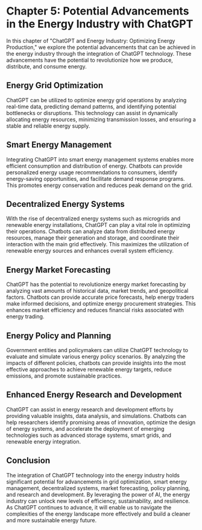 Chapter 5: Potential Advancements in the Energy Industry with ChatGPT
=====================================================================

In this chapter of "ChatGPT and Energy Industry: Optimizing Energy Production," we explore the potential advancements that can be achieved in the energy industry through the integration of ChatGPT technology. These advancements have the potential to revolutionize how we produce, distribute, and consume energy.

Energy Grid Optimization
------------------------

ChatGPT can be utilized to optimize energy grid operations by analyzing real-time data, predicting demand patterns, and identifying potential bottlenecks or disruptions. This technology can assist in dynamically allocating energy resources, minimizing transmission losses, and ensuring a stable and reliable energy supply.

Smart Energy Management
-----------------------

Integrating ChatGPT into smart energy management systems enables more efficient consumption and distribution of energy. Chatbots can provide personalized energy usage recommendations to consumers, identify energy-saving opportunities, and facilitate demand response programs. This promotes energy conservation and reduces peak demand on the grid.

Decentralized Energy Systems
----------------------------

With the rise of decentralized energy systems such as microgrids and renewable energy installations, ChatGPT can play a vital role in optimizing their operations. Chatbots can analyze data from distributed energy resources, manage their generation and storage, and coordinate their interaction with the main grid effectively. This maximizes the utilization of renewable energy sources and enhances overall system efficiency.

Energy Market Forecasting
-------------------------

ChatGPT has the potential to revolutionize energy market forecasting by analyzing vast amounts of historical data, market trends, and geopolitical factors. Chatbots can provide accurate price forecasts, help energy traders make informed decisions, and optimize energy procurement strategies. This enhances market efficiency and reduces financial risks associated with energy trading.

Energy Policy and Planning
--------------------------

Government entities and policymakers can utilize ChatGPT technology to evaluate and simulate various energy policy scenarios. By analyzing the impacts of different policies, chatbots can provide insights into the most effective approaches to achieve renewable energy targets, reduce emissions, and promote sustainable practices.

Enhanced Energy Research and Development
----------------------------------------

ChatGPT can assist in energy research and development efforts by providing valuable insights, data analysis, and simulations. Chatbots can help researchers identify promising areas of innovation, optimize the design of energy systems, and accelerate the deployment of emerging technologies such as advanced storage systems, smart grids, and renewable energy integration.

Conclusion
----------

The integration of ChatGPT technology into the energy industry holds significant potential for advancements in grid optimization, smart energy management, decentralized systems, market forecasting, policy planning, and research and development. By leveraging the power of AI, the energy industry can unlock new levels of efficiency, sustainability, and resilience. As ChatGPT continues to advance, it will enable us to navigate the complexities of the energy landscape more effectively and build a cleaner and more sustainable energy future.
